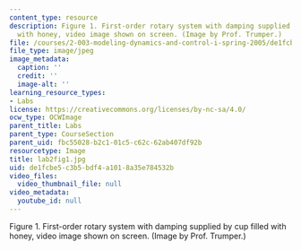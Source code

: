 ```yaml
---
content_type: resource
description: Figure 1. First-order rotary system with damping supplied by cup filled
  with honey, video image shown on screen. (Image by Prof. Trumper.)
file: /courses/2-003-modeling-dynamics-and-control-i-spring-2005/de1fcbe5c3b5bdf4a1018a35e784532b_lab2fig1.jpg
file_type: image/jpeg
image_metadata:
  caption: ''
  credit: ''
  image-alt: ''
learning_resource_types:
- Labs
license: https://creativecommons.org/licenses/by-nc-sa/4.0/
ocw_type: OCWImage
parent_title: Labs
parent_type: CourseSection
parent_uid: fbc55028-b2c1-01c5-c62c-62ab407df92b
resourcetype: Image
title: lab2fig1.jpg
uid: de1fcbe5-c3b5-bdf4-a101-8a35e784532b
video_files:
  video_thumbnail_file: null
video_metadata:
  youtube_id: null
---
```

Figure 1. First-order rotary system with damping supplied by cup filled with honey, video image shown on screen. (Image by Prof. Trumper.)